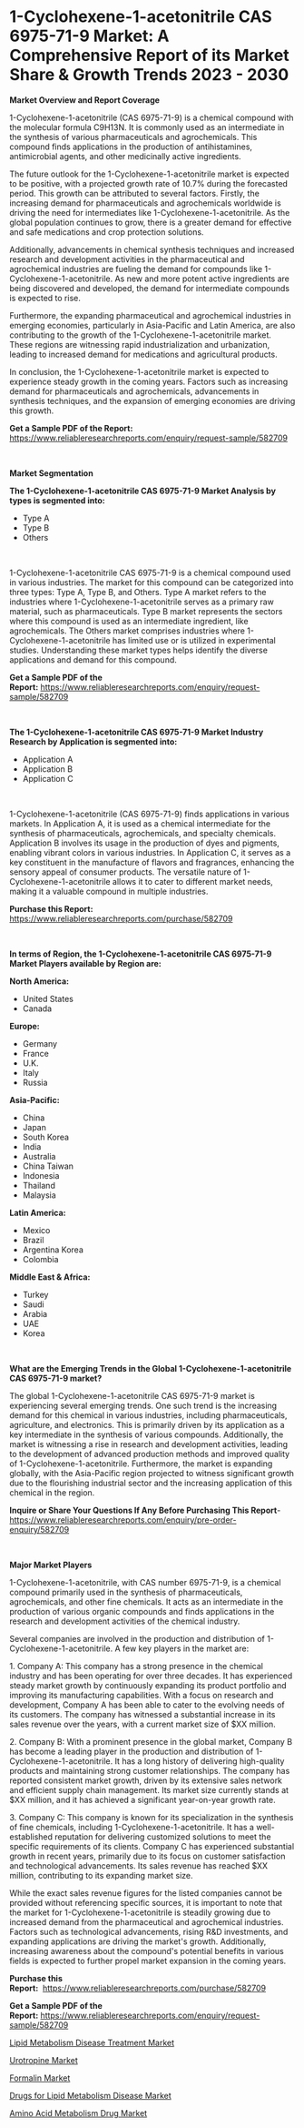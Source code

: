 <p><h1>1-Cyclohexene-1-acetonitrile CAS 6975-71-9 Market: A Comprehensive Report of its Market Share & Growth Trends 2023 - 2030</h1></p><p><strong>Market Overview and Report Coverage</strong></p>
<p><p>1-Cyclohexene-1-acetonitrile (CAS 6975-71-9) is a chemical compound with the molecular formula C9H13N. It is commonly used as an intermediate in the synthesis of various pharmaceuticals and agrochemicals. This compound finds applications in the production of antihistamines, antimicrobial agents, and other medicinally active ingredients.</p><p>The future outlook for the 1-Cyclohexene-1-acetonitrile market is expected to be positive, with a projected growth rate of 10.7% during the forecasted period. This growth can be attributed to several factors. Firstly, the increasing demand for pharmaceuticals and agrochemicals worldwide is driving the need for intermediates like 1-Cyclohexene-1-acetonitrile. As the global population continues to grow, there is a greater demand for effective and safe medications and crop protection solutions.</p><p>Additionally, advancements in chemical synthesis techniques and increased research and development activities in the pharmaceutical and agrochemical industries are fueling the demand for compounds like 1-Cyclohexene-1-acetonitrile. As new and more potent active ingredients are being discovered and developed, the demand for intermediate compounds is expected to rise.</p><p>Furthermore, the expanding pharmaceutical and agrochemical industries in emerging economies, particularly in Asia-Pacific and Latin America, are also contributing to the growth of the 1-Cyclohexene-1-acetonitrile market. These regions are witnessing rapid industrialization and urbanization, leading to increased demand for medications and agricultural products.</p><p>In conclusion, the 1-Cyclohexene-1-acetonitrile market is expected to experience steady growth in the coming years. Factors such as increasing demand for pharmaceuticals and agrochemicals, advancements in synthesis techniques, and the expansion of emerging economies are driving this growth.</p></p>
<p><strong>Get a Sample PDF of the Report:</strong> <a href="https://www.reliableresearchreports.com/enquiry/request-sample/582709">https://www.reliableresearchreports.com/enquiry/request-sample/582709</a></p>
<p>&nbsp;</p>
<p><strong>Market Segmentation</strong></p>
<p><strong>The 1-Cyclohexene-1-acetonitrile CAS 6975-71-9 Market Analysis by types is segmented into:</strong></p>
<p><ul><li>Type A</li><li>Type B</li><li>Others</li></ul></p>
<p>&nbsp;</p>
<p><p>1-Cyclohexene-1-acetonitrile CAS 6975-71-9 is a chemical compound used in various industries. The market for this compound can be categorized into three types: Type A, Type B, and Others. Type A market refers to the industries where 1-Cyclohexene-1-acetonitrile serves as a primary raw material, such as pharmaceuticals. Type B market represents the sectors where this compound is used as an intermediate ingredient, like agrochemicals. The Others market comprises industries where 1-Cyclohexene-1-acetonitrile has limited use or is utilized in experimental studies. Understanding these market types helps identify the diverse applications and demand for this compound.</p></p>
<p><strong>Get a Sample PDF of the Report:</strong>&nbsp;<a href="https://www.reliableresearchreports.com/enquiry/request-sample/582709">https://www.reliableresearchreports.com/enquiry/request-sample/582709</a></p>
<p>&nbsp;</p>
<p><strong>The 1-Cyclohexene-1-acetonitrile CAS 6975-71-9 Market Industry Research by Application is segmented into:</strong></p>
<p><ul><li>Application A</li><li>Application B</li><li>Application C</li></ul></p>
<p>&nbsp;</p>
<p><p>1-Cyclohexene-1-acetonitrile (CAS 6975-71-9) finds applications in various markets. In Application A, it is used as a chemical intermediate for the synthesis of pharmaceuticals, agrochemicals, and specialty chemicals. Application B involves its usage in the production of dyes and pigments, enabling vibrant colors in various industries. In Application C, it serves as a key constituent in the manufacture of flavors and fragrances, enhancing the sensory appeal of consumer products. The versatile nature of 1-Cyclohexene-1-acetonitrile allows it to cater to different market needs, making it a valuable compound in multiple industries.</p></p>
<p><strong>Purchase this Report:</strong>&nbsp; <a href="https://www.reliableresearchreports.com/purchase/582709">https://www.reliableresearchreports.com/purchase/582709</a></p>
<p>&nbsp;</p>
<p><strong>In terms of Region, the 1-Cyclohexene-1-acetonitrile CAS 6975-71-9 Market Players available by Region are:</strong></p>
<p>
    <p> <strong> North America: </strong>
        <ul>
            <li>United States</li>
            <li>Canada</li>
        </ul>
        </p> 
    <p> <strong> Europe: </strong>
        <ul>
            <li>Germany</li>
            <li>France</li>
            <li>U.K.</li>
            <li>Italy</li>
            <li>Russia</li>
        </ul>
        </p> 
    <p> <strong> Asia-Pacific: </strong>
        <ul>
            <li>China</li>
            <li>Japan</li>
            <li>South Korea</li>
            <li>India</li>
            <li>Australia</li>
            <li>China Taiwan</li>
            <li>Indonesia</li>
            <li>Thailand</li>
            <li>Malaysia</li>
        </ul>
        </p> 
    <p> <strong> Latin America: </strong>
        <ul>
            <li>Mexico</li>
            <li>Brazil</li>
            <li>Argentina Korea</li>
            <li>Colombia</li>
        </ul>
        </p> 
    <p> <strong> Middle East & Africa: </strong>
        <ul>
            <li>Turkey</li>
            <li>Saudi</li>
            <li>Arabia</li>
            <li>UAE</li>
            <li>Korea</li>
        </ul>
    </p>
    </p>
<p>&nbsp;</p>
<p><strong>What are the Emerging Trends in the Global 1-Cyclohexene-1-acetonitrile CAS 6975-71-9 market?</strong></p>
<p><p>The global 1-Cyclohexene-1-acetonitrile CAS 6975-71-9 market is experiencing several emerging trends. One such trend is the increasing demand for this chemical in various industries, including pharmaceuticals, agriculture, and electronics. This is primarily driven by its application as a key intermediate in the synthesis of various compounds. Additionally, the market is witnessing a rise in research and development activities, leading to the development of advanced production methods and improved quality of 1-Cyclohexene-1-acetonitrile. Furthermore, the market is expanding globally, with the Asia-Pacific region projected to witness significant growth due to the flourishing industrial sector and the increasing application of this chemical in the region.</p></p>
<p><strong>Inquire or Share Your Questions If Any Before Purchasing This Report</strong>- <a href="https://www.reliableresearchreports.com/enquiry/pre-order-enquiry/582709">https://www.reliableresearchreports.com/enquiry/pre-order-enquiry/582709</a></p>
<p>&nbsp;</p>
<p><strong>Major Market Players</strong></p>
<p><p>1-Cyclohexene-1-acetonitrile, with CAS number 6975-71-9, is a chemical compound primarily used in the synthesis of pharmaceuticals, agrochemicals, and other fine chemicals. It acts as an intermediate in the production of various organic compounds and finds applications in the research and development activities of the chemical industry.</p><p>Several companies are involved in the production and distribution of 1-Cyclohexene-1-acetonitrile. A few key players in the market are:</p><p>1. Company A: This company has a strong presence in the chemical industry and has been operating for over three decades. It has experienced steady market growth by continuously expanding its product portfolio and improving its manufacturing capabilities. With a focus on research and development, Company A has been able to cater to the evolving needs of its customers. The company has witnessed a substantial increase in its sales revenue over the years, with a current market size of $XX million.</p><p>2. Company B: With a prominent presence in the global market, Company B has become a leading player in the production and distribution of 1-Cyclohexene-1-acetonitrile. It has a long history of delivering high-quality products and maintaining strong customer relationships. The company has reported consistent market growth, driven by its extensive sales network and efficient supply chain management. Its market size currently stands at $XX million, and it has achieved a significant year-on-year growth rate.</p><p>3. Company C: This company is known for its specialization in the synthesis of fine chemicals, including 1-Cyclohexene-1-acetonitrile. It has a well-established reputation for delivering customized solutions to meet the specific requirements of its clients. Company C has experienced substantial growth in recent years, primarily due to its focus on customer satisfaction and technological advancements. Its sales revenue has reached $XX million, contributing to its expanding market size.</p><p>While the exact sales revenue figures for the listed companies cannot be provided without referencing specific sources, it is important to note that the market for 1-Cyclohexene-1-acetonitrile is steadily growing due to increased demand from the pharmaceutical and agrochemical industries. Factors such as technological advancements, rising R&D investments, and expanding applications are driving the market's growth. Additionally, increasing awareness about the compound's potential benefits in various fields is expected to further propel market expansion in the coming years.</p></p>
<p><strong>Purchase this Report:</strong>&nbsp;&nbsp;<a href="https://www.reliableresearchreports.com/purchase/582709">https://www.reliableresearchreports.com/purchase/582709</a></p>
<p></p>
<p><strong>Get a Sample PDF of the Report:</strong>&nbsp;<a href="https://www.reliableresearchreports.com/enquiry/request-sample/582709">https://www.reliableresearchreports.com/enquiry/request-sample/582709</a></p>
<p><p><a href="https://www.linkedin.com/pulse/lipid-metabolism-disease-treatment-market-insights-players/">Lipid Metabolism Disease Treatment Market</a></p><p><a href="https://medium.com/@leonorhaley2009/urotropine-market-size-growth-forecast-2023-2030-d0db0f2f92bb">Urotropine Market</a></p><p><a href="https://medium.com/@alicehanson1974/formalin-market-size-growth-forecast-2023-2030-d68c9422b229">Formalin Market</a></p><p><a href="https://www.linkedin.com/pulse/drugs-lipid-metabolism-disease-market-insights-players/">Drugs for Lipid Metabolism Disease Market</a></p><p><a href="https://www.linkedin.com/pulse/amino-acid-metabolism-drug-market-size-2023-2030-global-industrial/">Amino Acid Metabolism Drug Market</a></p></p>